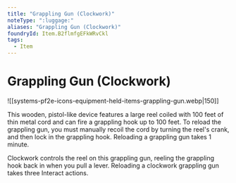 ```yaml
---
title: "Grappling Gun (Clockwork)"
noteType: ":luggage:"
aliases: "Grappling Gun (Clockwork)"
foundryId: Item.B2flmfgEFkWRvCkl
tags:
  - Item
---
```


# Grappling Gun (Clockwork)
![[systems-pf2e-icons-equipment-held-items-grappling-gun.webp|150]]

This wooden, pistol-like device features a large reel coiled with 100 feet of thin metal cord and can fire a grappling hook up to 100 feet. To reload the grappling gun, you must manually recoil the cord by turning the reel's crank, and then lock in the grappling hook. Reloading a grappling gun takes 1 minute.

Clockwork controls the reel on this grappling gun, reeling the grappling hook back in when you pull a lever. Reloading a clockwork grappling gun takes three Interact actions.
